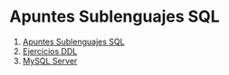# Apuntes Sublenguajes SQL

 1. [Apuntes Sublenguajes SQL](https://github.com/Fonsi13/Sublenguajes-SQL/blob/master/Apuntes%20Sublenguaje%20SQL.md)
 2. [Ejercicios DDL](https://github.com/Fonsi13/Sublenguajes-SQL/blob/master/Ejercicios%20DDL.md)
 3. [MySQL Server](https://gist.github.com/Fonsi13/35bac821c1cc4f7748e89f84605667d6)
